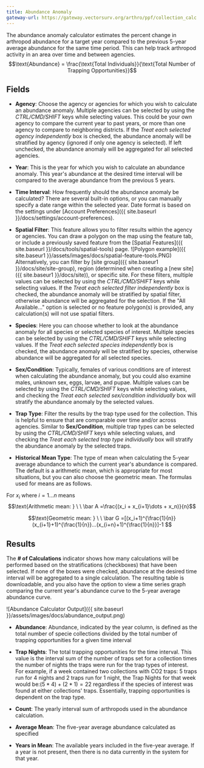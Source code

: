 ```yaml
---
title: Abundance Anomaly
gateway-url: https://gateway.vectorsurv.org/arthro/ppf/collection_calc
---
```


The abundance anomaly calculator estimates the percent change in arthropod abundance for a target year compared to the previous 5-year average abundance for the same time period. This can help track arthropod activity in an area over time and between agencies.
      $$\text{Abundance} = \frac{\text{Total Individuals}}{\text{Total Number of Trapping Opportunities}}$$
## Fields

- **Agency**: Choose the agency or agencies for which you wish to calculate an abundance anomaly. Multiple agencies can be selected by using the _CTRL/CMD/SHIFT_ keys while selecting values. This could be your own agency to compare the current year to past years, or more than one agency to compare to neighboring districts. If the _Treat each selected agency independently_ box is checked, the abundance anomaly will be stratified by agency (ignored if only one agency is selected). If left unchecked, the abundance anomaly will be aggregated for all selected agencies.
- **Year**: This is the year for which you wish to calculate an abundance anomaly. This year's abundance at the desired time interval will be compared to the average abundance from the previous 5 years.
- **Time Interval**: How frequently should the abundance anomaly be calculated? There are several built-in options, or you can manually specify a date range within the selected year. Date format is based on the settings under [Account Preferences]({{ site.baseurl }}/docs/settings/account-preferences).
- **Spatial Filter**: This feature allows you to filter results within the agency or agencies. You can draw a polygon on the map using the feature tab, or include a previously saved feature from the [Spatial Features]({{ site.baseurl }}/docs/tools/spatial-tools) page. ![Polygon example]({{ site.baseur1 }}/assets/images/docs/spatial-feature-tools.PNG) Alternatively, you can filter by [site group]({{ site.baseur1 }}/docs/site/site-group), region (determined when creating a [new site]({{ site.baseur1 }}/docs/site)), or specific site. For these filters, multiple values can be selected by using the _CTRL/CMD/SHIFT_ keys while selecting values. If the _Treat each selected filter independently_ box is checked, the abundance anomaly will be stratified by spatial filter, otherwise abundance will be aggregated for the selection. If the "All Available..." option is selected or no feature polygon(s) is provided, any calculation(s) will not use spatial filters.
- **Species**: Here you can choose whether to look at the abundance anomaly for all species or selected species of interest. Multiple species can be selected by using the _CTRL/CMD/SHIFT_ keys while selecting values. If the _Treat each selected species independently_ box is checked, the abundance anomaly will be stratified by species, otherwise abundance will be aggregated for all selected species.
- **Sex/Condition**: Typically, females of various conditions are of interest when calculating the abundance anomaly, but you could also examine males, unknown sex, eggs, larvae, and pupae. Multiple values can be selected by using the _CTRL/CMD/SHIFT_ keys while selecting values, and checking the _Treat each selected sex/condition individually_ box will stratify the abundance anomaly by the selected values.
- **Trap Type**: Filter the results by the trap type used for the collection. This is helpful to ensure that are comparable over time and/or across agencies. Similar to **Sex/Condition**, multiple trap types can be selected by using the _CTRL/CMD/SHIFT_ keys while selecting values, and checking the _Treat each selected trap type individually_ box will stratify the abundance anomaly by the selected traps.

- **Historical Mean Type**: The type of mean when calculating the 5-year average abundance to which the current year's abundance is compared. The default is a arithmetic mean, which is appropriate for most situations, but you can also choose the geometric mean. The formulas used for means are as follows.

For $x_i$ where $i = 1\dots n$ means
$$\text{Arithmetic mean: } \ \   \bar A =\frac{(x_i + x_{i+1}\dots + x_n)}{n}$$


 $$\text{Geometric mean: }  \ \   \bar G =[(x_i+1)^{\frac{1}{n}}(x_{i+1}+1)^{\frac{1}{n}}...(x_{i+n}+1)^{\frac{1}{n}}]-1 $$



## Results

The **# of Calculations** indicator shows how many calculations will be performed based on the stratifications (checkboxes) that have been selected. If none of the boxes were checked, abundance at the desired time interval will be aggregated to a single calculation. The resulting table is downloadable, and you also have the option to view a time series graph comparing the current year's abundance curve to the 5-year average abundance curve.

![Abundance Calculator Output]({{ site.baseurl }}/assets/images/docs/abundance_output.png)

- **Abundance**: Abundance, indicated by the year column, is defined as the total number of specie collections divided by the total number of trapping opportunities for a given time interval
- **Trap Nights**: The total trapping opportunities for the time interval. This value is the interval sum of the number of traps set for a collection times the number of nights the traps were run for the trap types of interest.  For example, if a week contained two collections with CO2 traps: 5 traps run for 4 nights and 2 traps run for 1 night, the Trap Nights for that week would be:$(5 * 4) + (2 * 1) = 22$ regardless if the species of interest was found at either collections' traps. Essentially, trapping opportunities is dependent on the trap type.

- **Count**: The yearly interval sum of arthropods used in the abundance calculation.
- **Average Mean**: The five-year average abundance calculated as specified
- **Years in Mean**: The available years included in the five-year average. If a year is not present, then there is no data currently in the system for that year.
